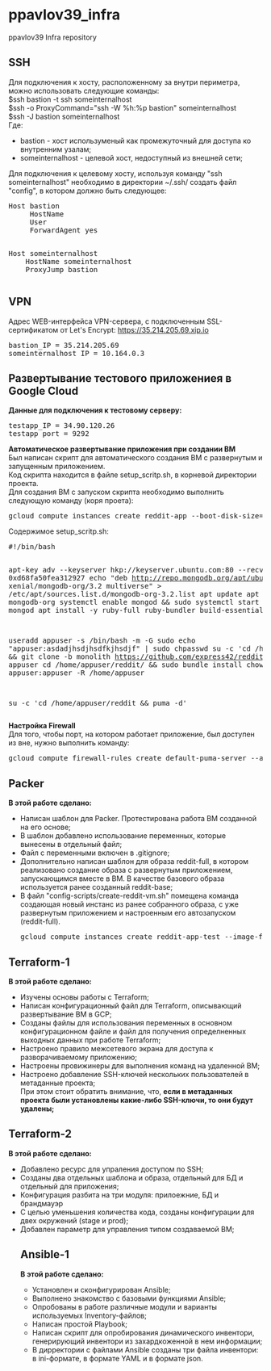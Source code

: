 # ppavlov39_infra
ppavlov39 Infra repository

<h2>SSH</h2>

Для подключения к хосту, расположенному за внутри периметра, можно использовать следующие команды:<br>
$ssh bastion -t ssh someinternalhost<br>
$ssh -o ProxyCommand="ssh -W %h:%p bastion" someinternalhost<br>
$ssh -J bastion someinternalhost<br>
Где:<br><ul>
    <li> bastion - хост используменый как промежуточный для доступа ко внутренним узалам;</li>
    <li> someinternalhost - целевой хост, недоступный из внешней сети;</li>
</ul>
Для подключения к целевому хосту, используя команду "ssh someinternalhost" необходимо в директории ~/.ssh/ создать файл "config", в котором должно быть следующее:<br>
<pre>Host bastion
     HostName <bastion_host_address>
     User <ssh_user>
     ForwardAgent yes
<P>
Host someinternalhost
    HostName someinternalhost
    ProxyJump bastion
</pre>
<P>
<h2>VPN</h2>

Адрес WEB-интерфейса VPN-сервера, с подключенным SSL-сертификатом от Let's Encrypt: https://35.214.205.69.xip.io<P>
<P>
<pre>
bastion_IP = 35.214.205.69
someinternalhost_IP = 10.164.0.3
</pre>

<P>
<h2>Развертывание тестового приложениея в Google Cloud </h2>
<b>Данные для подключения к тестовому серверу:</b><br>
<pre>
testapp_IP = 34.90.120.26
testapp_port = 9292
</pre>
<P>
<B>Автоматическое развертывание приложения при создании ВМ</B><br>
Был написан скрипт для автоматического создания ВМ с развернутым и запущенным приложением.<br>
Код скрипта находится в файле setup_scritp.sh, в корневой директории проекта.<br>
Для создания ВМ с запуском скрипта необходимо выполнить следующую команду (коря проета):<br>
<pre>
gcloud compute instances create reddit-app --boot-disk-size=10GB --image-family ubuntu-1604-lts --image-project=ubuntu-os-cloud --machine-type=g1-small --tags puma-server --metadata-from-file startup-script=./setup_scritp.sh --restart-on-failure
</pre>
<P>
Содержимое setup_scritp.sh:<br>
<pre>
#!/bin/bash

apt-key adv --keyserver hkp://keyserver.ubuntu.com:80 --recv-keys 0xd68fa50fea312927
echo "deb http://repo.mongodb.org/apt/ubuntu xenial/mongodb-org/3.2 multiverse" > /etc/apt/sources.list.d/mongodb-org-3.2.list
apt update
apt install -y mongodb-org
systemctl enable mongod && sudo systemctl start mongod
apt install -y ruby-full ruby-bundler build-essential

useradd appuser -s /bin/bash -m -G sudo
echo "appuser:asdadjhsdjhsdfkjhsdjf" | sudo chpasswd
su -c 'cd /home/appuser && git clone -b monolith https://github.com/express42/reddit.git' appuser
cd /home/appuser/reddit/ && sudo bundle install
chown appuser:appuser -R /home/appuser

su -c 'cd /home/appuser/reddit && puma -d'
</pre>
<P>
<B>Настройка Firewall</B><br>
Для того, чтобы порт, на котором работает приложение, был доступен из вне, нужно выполнить команду:<br>
<pre>
gcloud compute firewall-rules create default-puma-server --allow tcp:9292
</pre>

<h2>Packer</h2>
<b>В этой работе сделано:</b>
<ul>
  <li>Написан шаблон для Packer. Протестирована работа ВМ созданной на его основе;</li>
  <li>В шаблон добавлено использование переменных, которые вынесены в отдельный файл;</li>
  <li>Файл с переменными включен в .gitignore;</li>
  <li>Дополнительно написан шаблон для образа reddit-full, в котором реализовано создание образа с развернутым приложением, запускающимся вместе в ВМ. В качестве базового образа используется ранее созданный reddit-base;</li>
  <li>В файл "config-scripts/create-reddit-vm.sh" помещена команда создающая новый инстанс из ранее собранного образа, с уже развернутым приложением и настроенным его автозапуском (reddit-full).
  <pre>gcloud compute instances create reddit-app-test --image-family reddit-full --machine-type=f1-micro</pre>
  </li>
</ul>

<h2>Terraform-1</h2>
<b>В этой работе сделано:</b>
<ul>
  <li>Изучены основы работы с Terraform;</li>
  <li>Написан конфигурационный файл для Terraform, описывающий развертывание ВМ в GCP;</li>
  <li>Созданы файлы для использования переменных в основном конфигурационном файле и файл для получения определненных выходных данных при работе Terraform;</li>
  <li>Настроено правило межсетевого экрана для доступа к разворачиваемому приложению;</li>
  <li>Настроены провижинеры для выполнения команд на удаленной ВМ;</li>
  <li>Настроено добавление SSH-ключей нескольких пользователей в метаданные проекта;<br>При этом стоит обратить внимание, что, <b>если в метаданных проекта были установлены какие-либо SSH-ключи, то они будут удалены;</b></li>
</ul>

<h2>Terraform-2</h2>
<b>В этой работе сделано:</b>
<ul>
  <li>Добавлено ресурс для упраления доступом по SSH;</li>
  <li>Созданы два отдельных шаблона и образа, отдельный для БД и отдельный для приложения;</li>
  <li>Конфигурация разбита на три модуля: прилоежние, БД и брандмауэр</li>
  <li>С целью уменьшения количества кода, созданы конфигурации для двех окружений (stage и prod);</li>
  <li>Добавлен параметр для управления типом создаваемой ВМ;</li>

<h2>Ansible-1</h2>
<b>В этой работе сделано:</b>
<ul>
  <li>Установлен и сконфигурирован Ansible;</li>
  <li>Выполнено знакомство с базовыми функциями Ansible;</li>
  <li>Опробованы в работе различные модули и варианты используемых Inventory-файлов;</li>
  <li>Написан простой Playbook;</li>
  <li>Написан скрипт для опробирования динамического инвентори, генерирующий инвентори из захардкоженной в нем информации;</li>
  <li>В дирректории с файлами Ansible созданы три файла инвентори: в ini-формате, в формате YAML и в формате json.</li>

